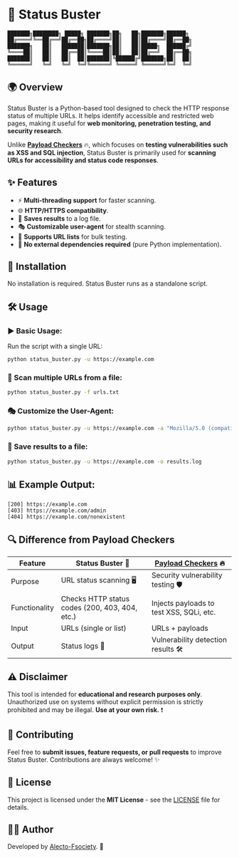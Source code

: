 # 🚀 Status Buster

```
███████╗████████╗ █████╗ ███████╗██╗   ██╗███████╗██████╗ 
██╔════╝╚══██╔══╝██╔══██╗██╔════╝██║   ██║██╔════╝██╔══██╗
███████╗   ██║   ███████║███████╗██║   ██║█████╗  ██████╔╝
╚════██║   ██║   ██╔══██║╚════██║██║   ██║██╔══╝  ██╔══██╗
███████║   ██║   ██║  ██║███████║╚██████╔╝███████╗██║  ██║
╚══════╝   ╚═╝   ╚═╝  ╚═╝╚══════╝ ╚═════╝ ╚══════╝╚═╝  ╚═╝
```

## 🌍 Overview

Status Buster is a Python-based tool designed to check the HTTP response status of multiple URLs. It helps identify accessible and restricted web pages, making it useful for **web monitoring, penetration testing, and security research**.

Unlike [**Payload Checkers**](https://github.com/Alecto-Fsociety/Payload_Checkers) 🔥, which focuses on **testing vulnerabilities such as XSS and SQL injection**, Status Buster is primarily used for **scanning URLs for accessibility and status code responses**.

## ✨ Features

- ⚡ **Multi-threading support** for faster scanning.
- 🌐 **HTTP/HTTPS compatibility**.
- 📝 **Saves results** to a log file.
- 🎭 **Customizable user-agent** for stealth scanning.
- 📂 **Supports URL lists** for bulk testing.
- 🚀 **No external dependencies required** (pure Python implementation).

## 📌 Installation

No installation is required. Status Buster runs as a standalone script.

## 🛠️ Usage

### ▶️ Basic Usage:

Run the script with a single URL:

```bash
python status_buster.py -u https://example.com
```

### 📑 Scan multiple URLs from a file:

```bash
python status_buster.py -f urls.txt
```

### 🎭 Customize the User-Agent:

```bash
python status_buster.py -u https://example.com -a "Mozilla/5.0 (compatible; StatusBuster)"
```

### 💾 Save results to a file:

```bash
python status_buster.py -u https://example.com -o results.log
```

## 📊 Example Output:

```
[200] https://example.com
[403] https://example.com/admin
[404] https://example.com/nonexistent
```

## 🔍 Difference from Payload Checkers

| Feature       | Status Buster 🚀                               | [Payload Checkers](https://github.com/Alecto-Fsociety/Payload_Checkers) 🔥 |
| ------------- | ---------------------------------------------- | ----------------------------------------------------------------------- |
| Purpose       | URL status scanning 🖥️                         | Security vulnerability testing 🛡️                                      |
| Functionality | Checks HTTP status codes (200, 403, 404, etc.) | Injects payloads to test XSS, SQLi, etc.                               |
| Input         | URLs (single or list)                          | URLs + payloads                                                         |
| Output        | Status logs 📜                                  | Vulnerability detection results 🛠️                                      |

## ⚠️ Disclaimer

This tool is intended for **educational and research purposes only**. Unauthorized use on systems without explicit permission is strictly prohibited and may be illegal. **Use at your own risk.** ❗

## 🤝 Contributing

Feel free to **submit issues, feature requests, or pull requests** to improve Status Buster. Contributions are always welcome! ✨

## 📜 License

This project is licensed under the **MIT License** - see the [LICENSE](LICENSE) file for details.

## 👨‍💻 Author

Developed by [Alecto-Fsociety](https://github.com/Alecto-Fsociety). 🚀

